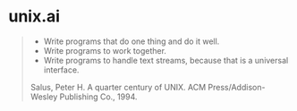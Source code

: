 # unix.ai

>  - Write programs that do one thing and do it well.
>  - Write programs to work together.
>  - Write programs to handle text streams, because that is a universal interface.
>
> Salus, Peter H. A quarter century of UNIX. ACM Press/Addison-Wesley Publishing Co., 1994.
